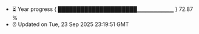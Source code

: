 - ⏳ Year progress { █████████████████████▁▁▁▁▁▁▁▁▁ } 72.87 %
- ⏰ Updated on Tue, 23 Sep 2025 23:19:51 GMT

